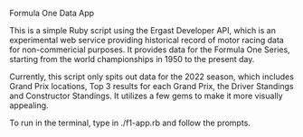 Formula One Data App

This is a simple Ruby script using the Ergast Developer API, which is an experimental web service providing historical record of motor racing data for non-commericial purposes. It provides data for the Formula One Series, starting from the world championships in 1950 to the present day.


Currently, this script only spits out data for the 2022 season, which includes Grand Prix locations, Top 3 results for each Grand Prix, the Driver Standings and Constructor Standings. It utilizes a few gems to make it more visually appealing.


To run in the terminal, type in ./f1-app.rb and follow the prompts.